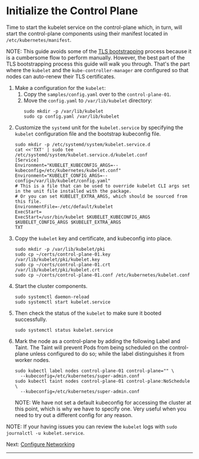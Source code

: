 # Initialize the Control Plane

Time to start the kubelet service on the control-plane which, in turn, will
start the control-plane components using their manifest located in
`/etc/kubernetes/manifest`.

NOTE: This guide avoids some of the [TLS bootstrapping] process because it is a
cumbersome flow to perform manually.
However, the best part of the TLS bootstrapping process this guide will walk
you through. That's the part where the `kubelet` and the
`kube-controller-manager` are configured so that nodes can auto-renew their
TLS certificates.

1. Make a configuration for the `kubelet`:
   1. Copy the `samples/config.yaml` over to the `control-plane-01`.
   2. Move the `config.yaml` to `/var/lib/kubelet` directory:
      ```shell
      sudo mkdir -p /var/lib/kubelet
      sudo cp config.yaml /var/lib/kubelet
      ```
2. Customize the `systemd` unit for the `kubelet.service` by specifying the
   `kubelet` configuration file and the bootstrap kubeconfig file.
   ```shell
   sudo mkdir -p /etc/systemd/system/kubelet.service.d
   cat <<'TXT' | sudo tee /etc/systemd/system/kubelet.service.d/kubelet.conf
   [Service]
   Environment="KUBELET_KUBECONFIG_ARGS=--kubeconfig=/etc/kubernetes/kubelet.conf"
   Environment="KUBELET_CONFIG_ARGS=--config=/var/lib/kubelet/config.yaml"
   # This is a file that can be used to override kubelet CLI args set in the unit file installed with the package.
   # Or you can set KUBELET_EXTRA_ARGS, which should be sourced from this file.
   EnvironmentFile=-/etc/default/kubelet
   ExecStart=
   ExecStart=/usr/bin/kubelet $KUBELET_KUBECONFIG_ARGS $KUBELET_CONFIG_ARGS $KUBELET_EXTRA_ARGS
   TXT
   ```
3. Copy the `kubelet` key and certificate, and kubeconfig into place.
   ```shell
   sudo mkdir -p /var/lib/kubelet/pki
   sudo cp ~/certs/control-plane-01.key /var/lib/kubelet/pki/kubelet.key
   sudo cp ~/certs/control-plane-01.crt /var/lib/kubelet/pki/kubelet.crt
   sudo cp ~/certs/control-plane-01.conf /etc/kubernetes/kubelet.conf
   ```
4. Start the cluster components.
   ```shell
   sudo systemctl daemon-reload
   sudo systemctl start kubelet.service
   ```
5. Then check the status of the `kubelet` to make sure it booted successfully.
   ```shell
   sudo systemctl status kubelet.service
   ```
6. Mark the node as a control-plane by adding the following Label and Taint.
   The Taint will prevent Pods from being scheduled on the control-plane unless
   configured to do so; while the label distinguishes it from worker nodes.
   ```shell
   sudo kubectl label nodes control-plane-01 control-plane="" \
     --kubeconfig=/etc/kubernetes/super-admin.conf
   sudo kubectl taint nodes control-plane-01 control-plane:NoSchedule \
     --kubeconfig=/etc/kubernetes/super-admin.conf
   ```
   NOTE: We have not set a default kubeconfig for accessing the cluster at this
   point, which is why we have to specify one. Very useful when you need to try
   out a different config for any reason.

NOTE: If your having issues you can review the `kubelet` logs with
`sudo journalctl -u kubelet.service`.

Next: [Configure Networking]

---

[TLS bootstrapping]: https://kubernetes.io/docs/reference/access-authn-authz/kubelet-tls-bootstrapping
[Configure Networking]: /kubernetes/4.5-configure-networking.md
